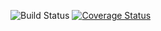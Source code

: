 ![Build Status](https://github.com/simplesamlphp/simplesamlphp-module-statistics/workflows/CI/badge.svg?branch=master)
[![Coverage Status](https://codecov.io/gh/simplesamlphp/simplesamlphp-module-statistics/branch/master/graph/badge.svg)](https://codecov.io/gh/simplesamlphp/simplesamlphp-module-statistics)
